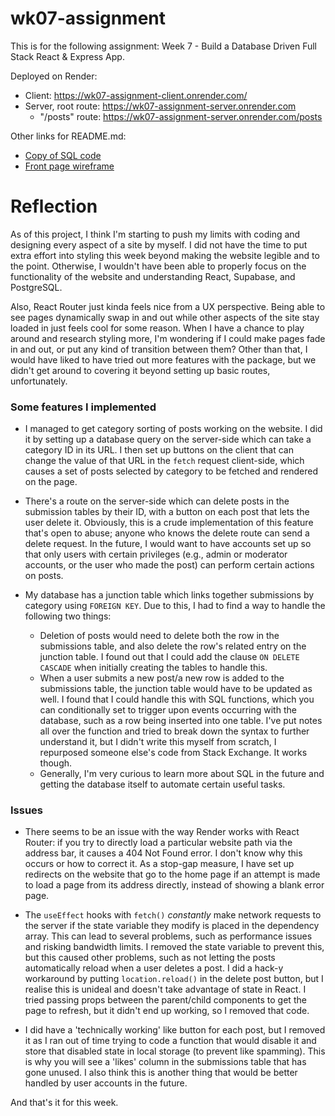 # wk07-assignment
This is for the following assignment: Week 7 - Build a Database Driven Full Stack React & Express App.


Deployed on Render:
- Client: https://wk07-assignment-client.onrender.com/
- Server, root route: https://wk07-assignment-server.onrender.com
    - "/posts" route: https://wk07-assignment-server.onrender.com/posts



Other links for README.md:
- [Copy of SQL code](./README/SQL-code.sql)
- [Front page wireframe](./README/wireframe_pg1.png)



# Reflection

As of this project, I think I'm starting to push my limits with coding and designing every aspect of a site by myself. I did not have the time to put extra effort into styling this week beyond making the website legible and to the point. Otherwise, I wouldn't have been able to properly focus on the functionality of the website and understanding React, Supabase, and PostgreSQL.

Also, React Router just kinda feels nice from a UX perspective. Being able to see pages dynamically swap in and out while other aspects of the site stay loaded in just feels cool for some reason. When I have a chance to play around and research styling more, I'm wondering if I could make pages fade in and out, or put any kind of transition between them? Other than that, I would have liked to have tried out more features with the package, but we didn't get around to covering it beyond setting up basic routes, unfortunately.


### Some features I implemented
- I managed to get category sorting of posts working on the website. I did it by setting up a database query on the server-side which can take a category ID in its URL. I then set up buttons on the client that can change the value of that URL in the `fetch` request client-side, which causes a set of posts selected by category to be fetched and rendered on the page.

- There's a route on the server-side which can delete posts in the submission tables by their ID, with a button on each post that lets the user delete it. Obviously, this is a crude implementation of this feature that's open to abuse; anyone who knows the delete route can send a delete request. In the future, I would want to have accounts set up so that only users with certain privileges (e.g., admin or moderator accounts, or the user who made the post) can perform certain actions on posts.

- My database has a junction table which links together submissions by category using `FOREIGN KEY`. Due to this, I had to find a way to handle the following two things:
    - Deletion of posts would need to delete both the row in the submissions table, and also delete the row's related entry on the junction table. I found out that I could add the clause `ON DELETE CASCADE` when initially creating the tables to handle this.
    - When a user submits a new post/a new row is added to the submissions table, the junction table would have to be updated as well. I found that I could handle this with SQL functions, which you can conditionally set to trigger upon events occurring with the database, such as a row being inserted into one table. I've put notes all over the function and tried to break down the syntax to further understand it, but I didn't write this myself from scratch, I repurposed someone else's code from Stack Exchange. It works though.
    - Generally, I'm very curious to learn more about SQL in the future and getting the database itself to automate certain useful tasks.


### Issues
- There seems to be an issue with the way Render works with React Router: if you try to directly load a particular website path via the address bar, it causes a 404 Not Found error. I don't know why this occurs or how to correct it. As a stop-gap measure, I have set up redirects on the website that go to the home page if an attempt is made to load a page from its address directly, instead of showing a blank error page.

- The `useEffect` hooks with `fetch()` *constantly* make network requests to the server if the state variable they modify is placed in the dependency array. This can lead to several problems, such as performance issues and risking bandwidth limits. I removed the state variable to prevent this, but this caused other problems, such as not letting the posts automatically reload when a user deletes a post. I did a hack-y workaround by putting `location.reload()` in the delete post button, but I realise this is unideal and doesn't take advantage of state in React. I tried passing props between the parent/child components to get the page to refresh, but it didn't end up working, so I removed that code.

- I did have a 'technically working' like button for each post, but I removed it as I ran out of time trying to code a function that would disable it and store that disabled state in local storage (to prevent like spamming). This is why you will see a 'likes' column in the submissions table that has gone unused. I also think this is another thing that would be better handled by user accounts in the future.



And that's it for this week.